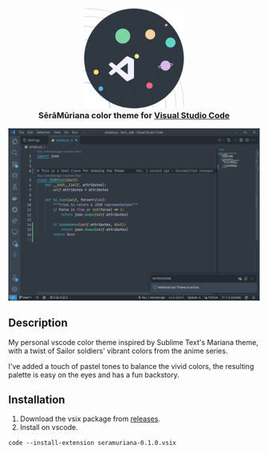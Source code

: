 <h3 align="center">
	<img src="logo.png" width="200" alt="Logo"/><br/>
	SērāMūriana color theme for <a href="https://code.visualstudio.com/">Visual Studio Code</a>
</h3>

![preview](preview.png)

## Description

My personal vscode color theme inspired by Sublime Text's Mariana theme, with a twist of Sailor soldiers' vibrant colors from the anime series.

I've added a touch of pastel tones to balance the vivid colors, the resulting palette is easy on the eyes and has a fun backstory.

## Installation

1. Download the vsix package from [releases](https://github.com/pablonoya/seramuriana/releases).
2. Install on vscode.
```
code --install-extension seramuriana-0.1.0.vsix
```
